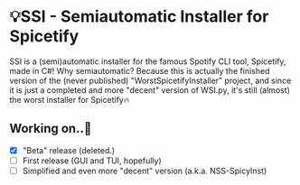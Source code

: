 # 💡SSI - Semiautomatic Installer for Spicetify
SSI is a (semi)automatic installer for the famous Spotify CLI tool, Spicetify, made in C#!
Why semiautomatic? Because this is actually the finished version of the (never published) "WorstSpicetifyInstaller" project, and since it is just a completed and more "decent" version of WSI.py, it's still (almost) the worst installer for Spicetify🔥
## Working on..🧪
- [x] "Beta" release (deleted.)
- [ ] First release (GUI and TUI, hopefully)
- [ ] Simplified and even more "decent" version (a.k.a. NSS-SpicyInst)
